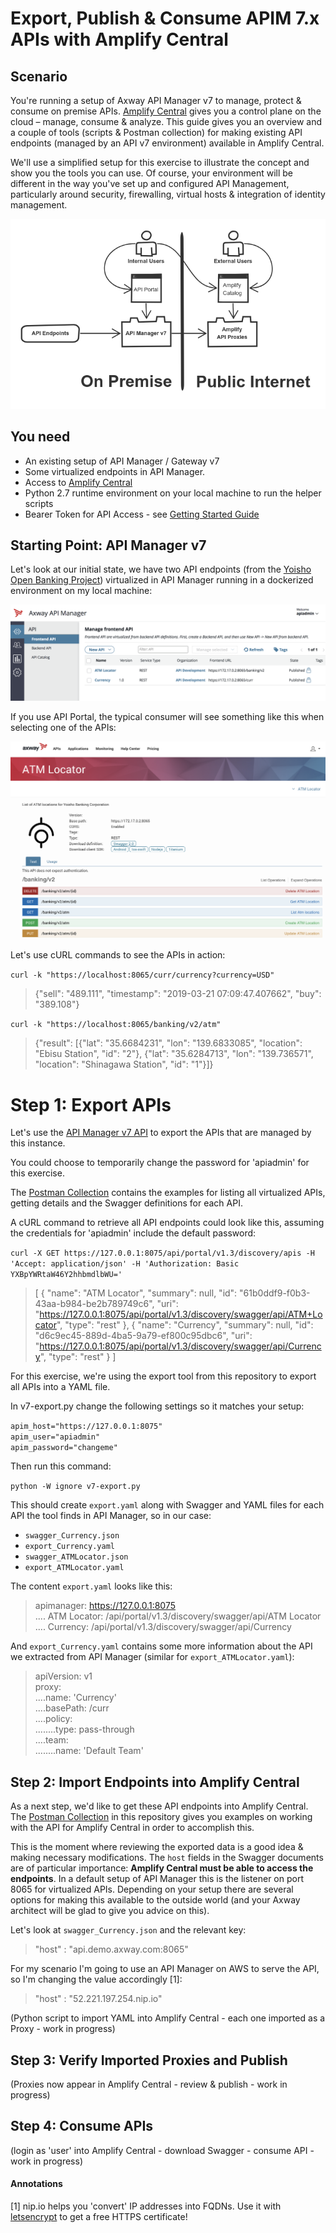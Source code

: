 # Export, Publish & Consume APIM 7.x APIs with Amplify Central

## Scenario

You're running a setup of Axway API Manager v7 to manage, protect & consume on premise APIs. [Amplify Central](https://apicentral.axway.com) gives you a control plane on the cloud – manage, consume & analyze. This guide gives you an overview and a couple of tools (scripts & Postman collection) for making existing API endpoints (managed by an API v7 environment) available in Amplify Central.

We'll use a simplified setup for this exercise to illustrate the concept and show you the tools you can use. Of course, your environment will be different in the way you've set up and configured API Management, particularly around security, firewalling, virtual hosts & integration of identity management.

![](./resources/v7apic1.png)

## You need

* An existing setup of API Manager / Gateway v7
* Some virtualized endpoints in API Manager.
* Access to [Amplify Central](https://apicentral.axway.com)
* Python 2.7 runtime environment on your local machine to run the helper scripts
* Bearer Token for API Access - see [Getting Started Guide](api-getting-started.md)

## Starting Point: API Manager v7

Let's look at our initial state, we have two API endpoints (from the [Yoisho Open Banking Project](https://github.com/u1i/yoisho)) virtualized in API Manager running in a dockerized environment on my local machine:

![](./resources/v7-1.png)

If you use API Portal, the typical consumer will see something like this when selecting one of the APIs:

![](./resources/v7-2.png)

Let's use cURL commands to see the APIs in action:

`curl -k "https://localhost:8065/curr/currency?currency=USD"`

> {"sell": "489.111", "timestamp": "2019-03-21 07:09:47.407662", "buy": "389.108"}

`curl -k "https://localhost:8065/banking/v2/atm"`

> {"result": [{"lat": "35.6684231", "lon": "139.6833085", "location": "Ebisu Station", "id": "2"}, {"lat": "35.6284713", "lon": "139.736571", "location": "Shinagawa Station", "id": "1"}]}

# Step 1: Export APIs

Let's use the [API Manager v7 API](http://apidocs.axway.com/api_documentation/apimanager/7.5.3/api-manager-V_1_3-swagger.json) to export the APIs that are managed by this instance.

You could choose to temporarily change the password for 'apiadmin' for this exercise.

The [Postman Collection](apimv7-postman.json) contains the examples for listing all virtualized APIs, getting details and the Swagger definitions for each API.

A cURL command to retrieve all API endpoints could look like this, assuming the credentials for 'apiadmin' include the default password:

`curl -X GET https://127.0.0.1:8075/api/portal/v1.3/discovery/apis -H 'Accept: application/json' -H 'Authorization: Basic YXBpYWRtaW46Y2hhbmdlbWU='`

> [
    {
        "name": "ATM Locator",
        "summary": null,
        "id": "61b0ddf9-f0b3-43aa-b984-be2b789749c6",
        "uri": "https://127.0.0.1:8075/api/portal/v1.3/discovery/swagger/api/ATM+Locator",
        "type": "rest"
    },
    {
        "name": "Currency",
        "summary": null,
        "id": "d6c9ec45-889d-4ba5-9a79-ef800c95dbc6",
        "uri": "https://127.0.0.1:8075/api/portal/v1.3/discovery/swagger/api/Currency",
        "type": "rest"
    }
]

For this exercise, we're using the export tool from this repository to export all APIs into a YAML file. 

In v7-export.py change the following settings so it matches your setup:

`apim_host="https://127.0.0.1:8075"`   
`apim_user="apiadmin"`   
`apim_password="changeme"`

Then run this command:

`python -W ignore v7-export.py`

This should create `export.yaml` along with Swagger and YAML files for each API the tool finds in API Manager, so in our case:

* `swagger_Currency.json`
* `export_Currency.yaml`
* `swagger_ATMLocator.json`
* `export_ATMLocator.yaml`

The content `export.yaml` looks like this:

> apimanager: https://127.0.0.1:8075   
> .... ATM Locator: /api/portal/v1.3/discovery/swagger/api/ATM Locator   
> .... Currency: /api/portal/v1.3/discovery/swagger/api/Currency

And `export_Currency.yaml` contains some more information about the API we extracted from API Manager (similar for `export_ATMLocator.yaml`):

> apiVersion: v1   
proxy:   
....name: 'Currency'   
....basePath: /curr   
....policy:   
........type: pass-through   
....team:   
........name: 'Default Team'   

## Step 2: Import Endpoints into Amplify Central

As a next step, we'd like to get these API endpoints into Amplify Central. The [Postman Collection](amplify-postman.json) in this repository gives you examples on working with the API for Amplify Central in order to accomplish this.

This is the moment where reviewing the exported data is a good idea & making necessary modifications. The `host` fields in the Swagger documents are of particular importance: **Amplify Central must be able to access the endpoints**. In a default setup of API Manager this is the listener on port 8065 for virtualized APIs. Depending on your setup there are several options for making this available to the outside world (and your Axway architect will be glad to give you advice on this).

Let's look at `swagger_Currency.json` and the relevant key:

> "host" : "api.demo.axway.com:8065"

For my scenario I'm going to use an API Manager on AWS to serve the API, so I'm changing the value accordingly [1]:

> "host" : "52.221.197.254.nip.io"

(Python script to import YAML into Amplify Central - each one imported as a Proxy - work in progress)

## Step 3: Verify Imported Proxies and Publish

(Proxies now appear in Amplify Central - review & publish - work in progress)

## Step 4: Consume APIs

(login as 'user' into Amplify Central - download Swagger - consume API - work in progress)

#### Annotations

[1] nip.io helps you 'convert' IP addresses into FQDNs. Use it with [letsencrypt](https://letsencrypt.org/) to get a free HTTPS certificate!

